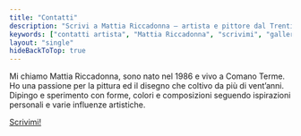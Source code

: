 ```yaml
---
title: "Contatti"
description: "Scrivi a Mattia Riccadonna — artista e pittore dal Trentino-Alto Adige. Rispondo a curiosità, collaborazioni e richieste artistiche."
keywords: ["contatti artista", "Mattia Riccadonna", "scrivimi", "galleria pittura", "arte contemporanea"]
layout: "single"
hideBackToTop: true
---
```


Mi chiamo Mattia Riccadonna, sono nato nel 1986 e vivo a Comano Terme. Ho una passione per la pittura ed il disegno che coltivo da più di vent’anni. Dipingo e sperimento con forme, colori e composizioni seguendo ispirazioni personali e varie influenze artistiche.

[Scrivimi!](mailto:info@mattiariccadonna.com)